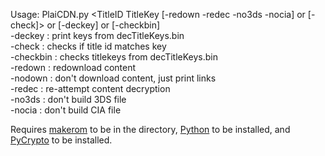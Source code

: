 Usage: PlaiCDN.py \<TitleID TitleKey [-redown -redec -no3ds -nocia] or [-check]\> or [-deckey] or [-checkbin]    
\-deckey   : print keys from decTitleKeys.bin    
\-check    : checks if title id matches key    
\-checkbin : checks titlekeys from decTitleKeys.bin    
\-redown   : redownload content    
\-nodown   : don't download content, just print links    
\-redec    : re-attempt content decryption    
\-no3ds    : don't build 3DS file    
\-nocia    : don't build CIA file    

Requires [makerom](https://github.com/profi200/Project_CTR/releases) to be in the directory, [Python](https://www.python.org/downloads/) to be installed, and [PyCrypto](https://pypi.python.org/pypi/pycrypto) to be installed.
